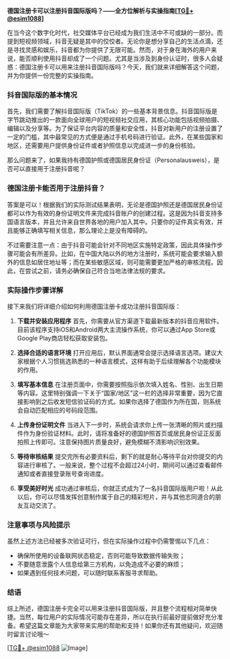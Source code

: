 **德国注册卡可以注册抖音国际版吗？——全方位解析与实操指南[[TG💪+ @esim1088](https://t.me/s/esim1088)]**

在当今这个数字化时代，社交媒体平台已经成为我们生活中不可或缺的一部分。而提到短视频领域，抖音无疑是其中的佼佼者。无论你是想分享自己的生活点滴，还是寻找灵感和娱乐，抖音都为你提供了无限可能。然而，对于身在海外的用户来说，能否顺利使用抖音却成了一个问题。尤其是当涉及到身份认证时，很多人会疑惑：德国注册卡可以用来注册抖音国际版吗？今天，我们就来详细解答这个问题，并为你提供一份完整的实操指南。

### 抖音国际版的基本情况

首先，我们需要了解抖音国际版（TikTok）的一些基本背景信息。抖音国际版是字节跳动推出的一款面向全球用户的短视频社交应用，其核心功能包括视频拍摄、编辑以及分享等。为了保证平台内容的质量和安全性，抖音对新用户的注册设置了一定的门槛，其中最常见的方式便是通过手机号码进行验证。此外，在某些国家和地区，还需要用户提供身份证件或者护照信息以完成进一步的身份核验。

那么问题来了，如果我持有德国护照或德国居民身份证（Personalausweis），是否可以直接用于注册抖音呢？

### 德国注册卡能否用于注册抖音？

答案是可以！根据我们的实际测试结果表明，无论是德国护照还是德国居民身份证都可以作为有效的身份证明文件来完成抖音账户的创建过程。这是因为抖音支持多国语言版本，并且允许来自世界各地的用户加入其中。只要你的证件真实有效，并且能够正确填写相关信息，那么理论上是没有障碍的。

不过需要注意一点：由于抖音可能会针对不同地区实施特定政策，因此具体操作步骤可能会有所差异。比如，在中国大陆以外的地方注册时，系统可能会要求输入额外的信息如居住地址等；而在某些敏感区域，则可能需要更加严格的审核流程。因此，在尝试之前，请务必确保自己符合当地法律法规的要求。

### 实际操作步骤详解

接下来我们将详细介绍如何利用德国注册卡成功注册抖音国际版：

1. **下载并安装应用程序**
   首先，你需要从官方渠道下载最新版本的抖音应用软件。目前该程序支持iOS和Android两大主流操作系统，你可以通过App Store或Google Play商店轻松获取安装包。

2. **选择合适的语言环境**
   打开应用后，默认界面通常会提示选择语言选项。建议大家根据个人习惯挑选熟悉的一种语言模式，这样有助于后续理解各个功能模块的作用。

3. **填写基本信息**
   在注册页面中，你需要按照指示依次填入姓名、性别、出生日期等内容。这里特别强调一下关于“国家/地区”这一栏的选择非常重要，因为它直接影响到之后收发短信验证码的方式。如果你选择了德国作为所在国，则系统会自动匹配相应的号码段范围。

4. **上传身份证明文件**
   当进入下一步时，系统会请求你上传一张清晰的照片或扫描件作为身份验证材料。此时，请将准备好的德国护照首页或居民身份证正反面拍照上传即可。注意保持图片质量良好，避免模糊不清影响识别效果。

5. **等待审核结果**
   提交完所有必要资料后，剩下的就是耐心等待平台对你提交的内容进行审核了。一般来说，整个过程不会超过24小时，期间可以通过查看邮件通知或者直接登录账号查询进度。

6. **享受美好时光**
   成功通过审核后，你就正式成为了一名抖音国际版用户啦！从此以后，你可以尽情发挥创意制作属于自己的精彩短片，并与其他志同道合的朋友互动交流了。

### 注意事项与风险提示

虽然上述方法已经被多次验证可行，但在实际操作过程中仍需警惕以下几点：

- 确保所使用的设备联网状态稳定，否则可能导致数据传输失败；
- 不要随意泄露个人信息给第三方机构，以免造成不必要的麻烦；
- 如果遇到任何技术问题，可以随时联系客服寻求帮助。

### 结语

综上所述，德国注册卡完全可以用来注册抖音国际版，并且整个流程相对简单快捷。当然，每位用户的实际情况可能存在差异，所以在执行前最好提前做好充分准备。希望这篇文章能为大家带来实用的帮助和支持！如果你还有其他疑问，欢迎随时留言讨论哦～

[[TG💪+ @esim1088](https://t.me/s/esim1088) ![Image](https://i.postimg.cc/4NQfJmqS/Snipaste-2025-05-13-00-14-12.png)]